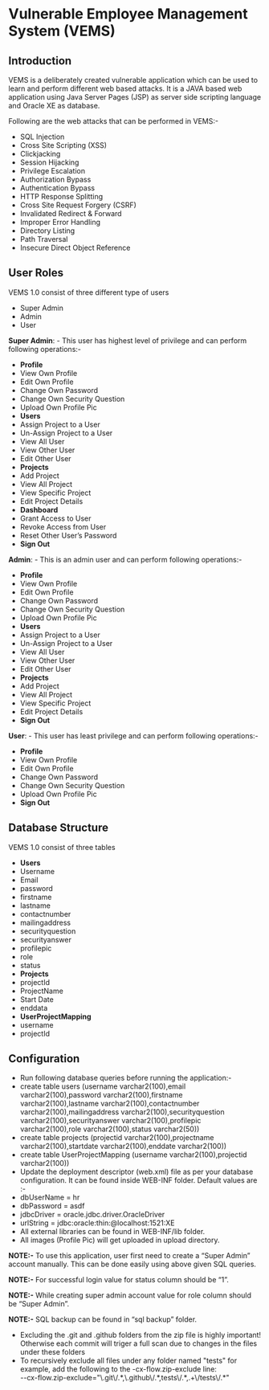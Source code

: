 # Vulnerable Employee Management System (VEMS)

## Introduction
VEMS is a deliberately created vulnerable application which can be used to learn and perform different web based attacks. It is a JAVA based web application using Java Server Pages (JSP) as server side scripting language and Oracle XE as database. 

Following are the web attacks that can be performed in VEMS:-
* SQL Injection
* Cross Site Scripting (XSS)
* Clickjacking
* Session Hijacking
* Privilege Escalation 
* Authorization Bypass
* Authentication Bypass
* HTTP Response Splitting
* Cross Site Request Forgery (CSRF) 
* Invalidated Redirect & Forward
* Improper Error Handling
* Directory Listing
* Path Traversal
* Insecure Direct Object Reference


## User Roles 
VEMS 1.0 consist of three different type of users
* Super Admin
* Admin
* User

**Super Admin**: -  This user has highest level of privilege and can perform following operations:-

* **Profile**
 * View Own Profile
 * Edit Own Profile
 * Change Own Password
 * Change Own Security Question
 * Upload Own Profile Pic
* **Users**
 * Assign Project to a User
 * Un-Assign Project to a User
 * View All User
 * View Other User
 * Edit Other User
* **Projects**
 * Add Project 
 * View All Project
 * View Specific Project
 * Edit Project Details
* **Dashboard**
 * Grant Access to User
 * Revoke Access from User
 * Reset Other User’s Password 
* **Sign Out**

**Admin**: - This is an admin user and can perform following operations:-   
* **Profile**
 * View Own Profile
 * Edit Own Profile
 * Change Own Password
 * Change Own Security Question
 * Upload Own Profile Pic
* **Users**
 * Assign Project to a User
 * Un-Assign Project to a User
 * View All User
 * View Other User
 * Edit Other User
* **Projects**
 * Add Project 
 * View All Project
 * View Specific Project
 * Edit Project Details
* **Sign Out**

**User**: - This user has least privilege and can perform following operations:-    
* **Profile**
 * View Own Profile
 * Edit Own Profile
 * Change Own Password
 * Change Own Security Question
 * Upload Own Profile Pic
* **Sign Out**

## Database Structure
VEMS 1.0 consist of three tables
* **Users**
 * Username
 * Email
 * password
 * firstname 
 * lastname 
 * contactnumber
 * mailingaddress
 * securityquestion
 * securityanswer
 * profilepic
 * role
 * status
* **Projects**
 * projectId
 * ProjectName
 * Start Date
 * enddata
* **UserProjectMapping**
 * username
 * projectId

## Configuration
* Run following database queries before running the application:- 
 * create table users (username varchar2(100),email varchar2(100),password varchar2(100),firstname varchar2(100),lastname varchar2(100),contactnumber varchar2(100),mailingaddress varchar2(100),securityquestion varchar2(100),securityanswer varchar2(100),profilepic varchar2(100),role varchar2(100),status varchar2(50))
 * create table projects (projectid varchar2(100),projectname varchar2(100),startdate varchar2(100),enddate varchar2(100))
 * create table UserProjectMapping (username varchar2(100),projectid varchar2(100))
* Update the deployment descriptor (web.xml) file as per your database configuration. It can be found inside WEB-INF folder. Default values are :-  
 * dbUserName = hr
 * dbPassword = asdf
 * jdbcDriver = oracle.jdbc.driver.OracleDriver
 * urlString = jdbc:oracle:thin:@localhost:1521:XE
* All external libraries can be found in WEB-INF/lib folder.
* All images (Profile Pic) will get uploaded in upload directory.

**NOTE:-** To use this application, user first need to create a “Super Admin” account manually. This can be done easily using above given SQL queries. 

**NOTE:-**  For successful login value for status column should be “1”.

**NOTE:-** While creating super admin account value for role column should be “Super Admin”. 

**NOTE:-** SQL backup can be found in “sql backup” folder.






* Excluding the .git and .github folders from the zip file is highly important! Otherwise each commit will triger a full scan due to changes in the files under these folders
* To recursively exclude all files under any folder named "tests" for example, add the following to the -cx-flow.zip-exclude line:  
--cx-flow.zip-exclude="\\.git\\/.\*,\\.github\\/.\*,tests\\/.\*,.\+\\/tests\\/.\*"







